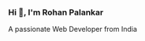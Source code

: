 ### Hi 👋, I'm Rohan Palankar
A passionate Web Developer from India

<!--
**Rvp888/Rvp888** is a ✨ _special_ ✨ repository because its `README.md` (this file) appears on your GitHub profile.

Here are some ideas to get you started:


- 🌱 I’m currently learning React.js
- 💬 Ask me about Javascript
- 📫 How to reach me: rohanpalankar8@gmail.com
-->
